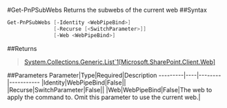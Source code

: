 #Get-PnPSubWebs
Returns the subwebs of the current web
##Syntax
```powershell
Get-PnPSubWebs [-Identity <WebPipeBind>]
               [-Recurse [<SwitchParameter>]]
               [-Web <WebPipeBind>]
```


##Returns
>[System.Collections.Generic.List`1[Microsoft.SharePoint.Client.Web]](https://msdn.microsoft.com/en-us/library/microsoft.sharepoint.client.web.aspx)

##Parameters
Parameter|Type|Required|Description
---------|----|--------|-----------
|Identity|WebPipeBind|False||
|Recurse|SwitchParameter|False||
|Web|WebPipeBind|False|The web to apply the command to. Omit this parameter to use the current web.|

